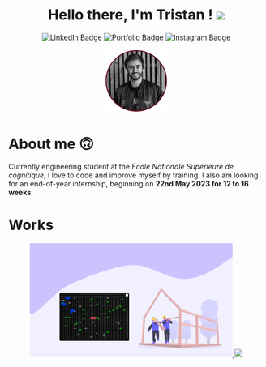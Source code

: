 
<div align="center">
  <h1> Hello there, I'm Tristan ! <img src="https://media.giphy.com/media/hvRJCLFzcasrR4ia7z/giphy.gif" width="30px"/>
</h1>
<div id="badges">
  <a href="https://www.linkedin.com/in/tristan-gclvs">
    <img src="https://img.shields.io/badge/LinkedIn-blue?style=for-the-badge&logo=linkedin&logoColor=white" alt="LinkedIn Badge" />
  </a>
  <a href="https://www.tristangclvs.fr">
    <img src="https://img.shields.io/badge/Portfolio-red?style=for-the-badge" alt="Portfolio Badge" />
  </a>
  <a href="https://www.instagram.com/titous.igela/">
    <img src="https://img.shields.io/badge/Instagram-E1306C?style=for-the-badge&logo=Instagram&logoColor=white" alt="Instagram Badge" />
  </a>
</div>
  <br>
   <img src="https://github.com/tristangclvs/tristangclvs/blob/main/Portrait-N%26B-cercle.png" alt="My photo" height="25%" width="25%"/> 

</div>

# About me :upside_down_face:
Currently engineering student at the *École Nationale Supérieure de cognitique*, I love to code and improve myself by training. 
I also am looking for an end-of-year internship, beginning on **22nd May 2023 for 12 to 16 weeks**.


# Works
<p align="center" dir="auto">
  <!--
  <a target="_blank" rel="noopener noreferrer" href="https://github.com/YuriDevAT/sos-animals/blob/main/public/thumbnail-sos.png">
    <img width="400" src="https://github.com/YuriDevAT/sos-animals/raw/main/public/thumbnail-sos.png" style="max-width: 100%;">
  </a>
  <a target="_blank" rel="noopener noreferrer" href="https://github.com/the-collab-lab/tcl-19-smart-shopping-list/blob/main/public/Thumbnail.png">
    <img width="400" src="https://github.com/the-collab-lab/tcl-19-smart-shopping-list/raw/main/public/Thumbnail.png" style="max-width: 100%;">
  </a>
 <a href="https://github.com/YuriDevAT/sos-animals">
    <img align=""   src="https://camo.githubusercontent.com/8ee4d3e61fc1abbc327306255076ec5891b304ede1bf6fa13487388fff77fe9b/68747470733a2f2f6769746875622d726561646d652d73746174732e76657263656c2e6170702f6170692f70696e2f3f757365726e616d653d597572694465764154267265706f3d736f732d616e696d616c73267468656d653d746f6b796f6e69676874" data-canonical-src="https://github-readme-stats.vercel.app/api/pin/?username=YuriDevAT&amp;repo=sos-animals&amp;theme=tokyonight" style="max-width: 100%;">
  </a>
  <a href="https://github.com/YuriDevAT/tcl-19-smart-shopping-list">
  <img align="" src="https://camo.githubusercontent.com/235758a7a0428f1b9fc96927b1f8d088bd32ecdea56f4131922b6fba5f0a2faa/68747470733a2f2f6769746875622d726561646d652d73746174732e76657263656c2e6170702f6170692f70696e2f3f757365726e616d653d597572694465764154267265706f3d74636c2d31392d736d6172742d73686f7070696e672d6c697374267468656d653d746f6b796f6e69676874" data-canonical-src="https://github-readme-stats.vercel.app/api/pin/?username=YuriDevAT&amp;repo=tcl-19-smart-shopping-list&amp;theme=tokyonight" style="max-width: 100%;">
</a> -->
<!--
  <a target="_blank" rel="noopener noreferrer" href="https://github.com/tristangclvs/tristangclvs/blob/main/ComboColor.png">
    <img width="400" height="400" src="https://github.com/tristangclvs/tristangclvs/blob/main/ComboColor.png" style="max-width: 100%;">
  </a>
  <a href="https://github.com/tristangclvs/ComboColor">
    -->
  <a target="_blank" rel="noopener noreferrer" href="https://github.com/tristangclvs/tristangclvs/blob/main/colony.png">
    <img width="400"  src="https://github.com/tristangclvs/tristangclvs/blob/main/Colony.jpg" style="max-width: 100%;">
  </a>
  <a href="https://github.com/tristangclvs/Colony">
  <img align="" src="https://camo.githubusercontent.com/235758a7a0428f1b9fc96927b1f8d088bd32ecdea56f4131922b6fba5f0a2faa/68747470733a2f2f6769746875622d726561646d652d73746174732e76657263656c2e6170702f6170692f70696e2f3f757365726e616d653d597572694465764154267265706f3d74636c2d31392d736d6172742d73686f7070696e672d6c697374267468656d653d746f6b796f6e69676874" data-canonical-src="https://github-readme-stats.vercel.app/api/pin/?username=tristangclvs;repo=colony&amp;theme=tokyonight" style="max-width: 100%;">
</a> 
</p>



<!--
**tristangclvs/tristangclvs** is a ✨ _special_ ✨ repository because its `README.md` (this file) appears on your GitHub profile.

Here are some ideas to get you started:

- 🔭 I’m currently working on ...
- 🌱 I’m currently learning ...
- 👯 I’m looking to collaborate on ...
- 🤔 I’m looking for help with ...
- 💬 Ask me about ...
- 📫 How to reach me: ...
- 😄 Pronouns: ...
- ⚡ Fun fact: ...
-->
